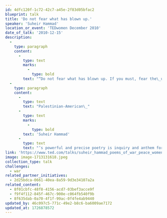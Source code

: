 ```yaml
---
id: 4dfc120f-1c72-42c7-a45e-2f83d05bfac2
blueprint: talk
title: 'Do not fear what has blown up.'
speaker: 'Suheir Hammad'
location_or_event: 'TEDwomen December 2010'
date_of_talk: '2010-12-15'
description:
  -
    type: paragraph
    content:
      -
        type: text
        marks:
          -
            type: bold
        text: "“Do not fear what has blown up. If you must, fear the\_unexploded.”"
  -
    type: paragraph
    content:
      -
        type: text
        text: "Palestinian-American\_"
      -
        type: text
        marks:
          -
            type: bold
        text: 'Suheir Hammad'
      -
        type: text
        text: "’s powerful and precise poetry is inquiry and anthem for\_non-violence.\_"
link: 'https://www.ted.com/talks/suheir_hammad_poems_of_war_peace_women_power/discussion'
image: image-1713131618.jpeg
collection_type: talk
challenges:
  - war
related_partner_initiatives:
  - 2d25bdca-0661-40ea-8a59-9d3e34107a2a
related_content:
  - 8f01cbfc-48f8-4156-acd7-03bef3acce9f
  - f9f4f112-845f-467c-900e-c064fb540f9b
  - 8f635dab-0a70-4f1f-99ac-0f4fe4ab9440
updated_by: 46c097c5-771c-49e2-b8c6-ba6009ae7172
updated_at: 1726878572
---
```

